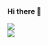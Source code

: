 ### Hi there 👋

<!--
**iss4cf0ng/iss4cf0ng** is a ✨ _special_ ✨ repository because its `README.md` (this file) appears on your GitHub profile.

Here are some ideas to get you started:

- 🔭 I’m currently working on ...
- 🌱 I’m currently learning ...
- 👯 I’m looking to collaborate on ...
- 🤔 I’m looking for help with ...
- 💬 Ask me about ...
- 📫 How to reach me: ...
- 😄 Pronouns: ...
- ⚡ Fun fact: ...
-->
![](https://github-readme-stats.vercel.app/api?username=iss4cf0ng&show=reviews,discussions_started,discussions_answered,prs_merged,prs_merged_percentage&theme=radical)   
![](https://github-readme-stats.vercel.app/api/top-langs/?username=iss4cf0ng&exclude_repo=iss4cf0ng.github.io&langs_count=20&theme=radical)
